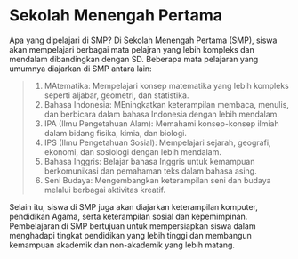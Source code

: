 # Sekolah Menengah Pertama

Apa yang dipelajari di SMP?
Di Sekolah Menengah Pertama (SMP), siswa akan mempelajari berbagai mata pelajran yang lebih kompleks dan mendalam dibandingkan dengan SD. Beberapa mata pelajaran yang umumnya diajarkan di SMP antara lain:

>1. MAtematika: Mempelajari konsep matematika yang lebih kompleks seperti aljabar, geometri, dan statistika.
>2. Bahasa Indonesia: MEningkatkan keterampilan membaca, menulis, dan berbicara dalam bahasa Indonesia dengan lebih mendalam.
>3. IPA (Ilmu Pengetahuan Alam): Memahami konsep-konsep ilmiah dalam bidang fisika, kimia, dan biologi.
>4. IPS (Ilmu Pengetahuan Sosial): Mempelajari sejarah, geografi, ekonomi, dan sosiologi dengan lebih mendalam.
>5. Bahasa Inggris: Belajar bahasa Inggris untuk kemampuan berkomunikasi dan pemahaman teks dalam bahasa asing.
>6. Seni Budaya: Mengembangkan keterampilan seni dan budaya melalui berbagai aktivitas kreatif.

Selain itu, siswa di SMP juga akan diajarkan keterampilan komputer, pendidikan Agama, serta keterampilan sosial dan kepemimpinan. Pembelajaran di SMP bertujuan untuk mempersiapkan siswa dalam menghadapi tingkat pendidikan yang lebih tinggi dan membangun kemampuan akademik dan non-akademik yang lebih matang.